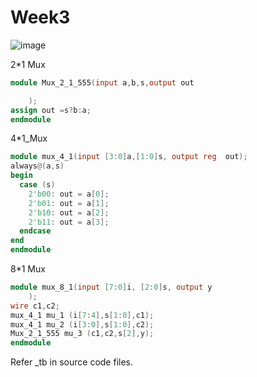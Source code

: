 # Week3

![image](https://github.com/user-attachments/assets/4c4889d5-31e6-4461-a36d-6b9e6a680948)

2*1 Mux
```verilog
module Mux_2_1_555(input a,b,s,output out

    );
assign out =s?b:a;
endmodule
```
4*1_Mux
```verilog
module mux_4_1(input [3:0]a,[1:0]s, output reg  out);
always@(a,s)
begin
  case (s)
    2'b00: out = a[0];
    2'b01: out = a[1];
    2'b10: out = a[2];
    2'b11: out = a[3];
  endcase
end
endmodule

```
8*1 Mux
```verilog
module mux_8_1(input [7:0]i, [2:0]s, output y
    );
wire c1,c2;
mux_4_1 mu_1 (i[7:4],s[1:0],c1);
mux_4_1 mu_2 (i[3:0],s[1:0],c2);
Mux_2_1_555 mu_3 (c1,c2,s[2],y);
endmodule
```
Refer _tb in source code files.
